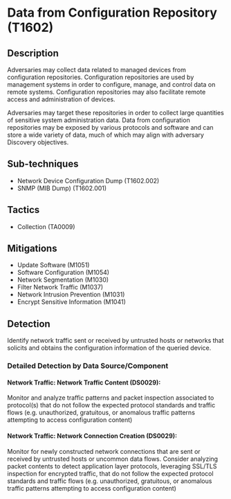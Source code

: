 # Data from Configuration Repository (T1602)

## Description
Adversaries may collect data related to managed devices from configuration repositories. Configuration repositories are used by management systems in order to configure, manage, and control data on remote systems. Configuration repositories may also facilitate remote access and administration of devices.

Adversaries may target these repositories in order to collect large quantities of sensitive system administration data. Data from configuration repositories may be exposed by various protocols and software and can store a wide variety of data, much of which may align with adversary Discovery objectives.

## Sub-techniques
- Network Device Configuration Dump (T1602.002)
- SNMP (MIB Dump) (T1602.001)

## Tactics
- Collection (TA0009)

## Mitigations
- Update Software (M1051)
- Software Configuration (M1054)
- Network Segmentation (M1030)
- Filter Network Traffic (M1037)
- Network Intrusion Prevention (M1031)
- Encrypt Sensitive Information (M1041)

## Detection
Identify network traffic sent or received by untrusted hosts or networks that solicits and obtains the configuration information of the queried device.

### Detailed Detection by Data Source/Component
#### Network Traffic: Network Traffic Content (DS0029): 
Monitor and analyze traffic patterns and packet inspection associated to protocol(s) that do not follow the expected protocol standards and traffic flows (e.g. unauthorized, gratuitous, or anomalous traffic patterns attempting to access configuration content)

#### Network Traffic: Network Connection Creation (DS0029): 
Monitor for newly constructed network connections that are sent or received by untrusted hosts or uncommon data flows. Consider analyzing packet contents to detect application layer protocols, leveraging SSL/TLS inspection for encrypted traffic, that do not follow the expected protocol standards and traffic flows (e.g. unauthorized, gratuitous, or anomalous traffic patterns attempting to access configuration content)

